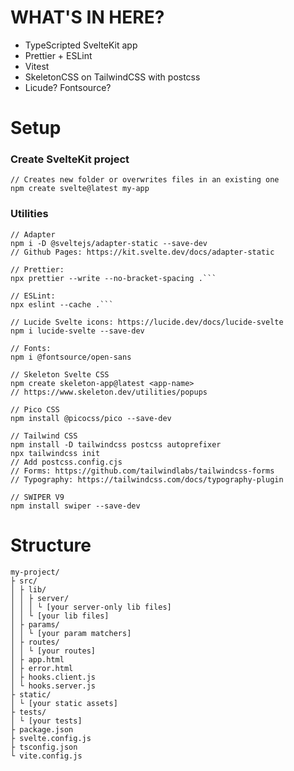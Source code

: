 # WHAT'S IN HERE?

- TypeScripted SvelteKit app
- Prettier + ESLint
- Vitest
- SkeletonCSS on TailwindCSS with postcss
- Licude? Fontsource?

# Setup

### Create SvelteKit project

```
// Creates new folder or overwrites files in an existing one
npm create svelte@latest my-app
```

### Utilities

````
// Adapter
npm i -D @sveltejs/adapter-static --save-dev
// Github Pages: https://kit.svelte.dev/docs/adapter-static

// Prettier:
npx prettier --write --no-bracket-spacing .```

// ESLint:
npx eslint --cache .```

// Lucide Svelte icons: https://lucide.dev/docs/lucide-svelte
npm i lucide-svelte --save-dev

// Fonts:
npm i @fontsource/open-sans

// Skeleton Svelte CSS
npm create skeleton-app@latest <app-name>
// https://www.skeleton.dev/utilities/popups

// Pico CSS
npm install @picocss/pico --save-dev

// Tailwind CSS
npm install -D tailwindcss postcss autoprefixer
npx tailwindcss init
// Add postcss.config.cjs
// Forms: https://github.com/tailwindlabs/tailwindcss-forms
// Typography: https://tailwindcss.com/docs/typography-plugin

// SWIPER V9
npm install swiper --save-dev
````

# Structure

```
my-project/
├ src/
│ ├ lib/
│ │ ├ server/
│ │ │ └ [your server-only lib files]
│ │ └ [your lib files]
│ ├ params/
│ │ └ [your param matchers]
│ ├ routes/
│ │ └ [your routes]
│ ├ app.html
│ ├ error.html
│ ├ hooks.client.js
│ └ hooks.server.js
├ static/
│ └ [your static assets]
├ tests/
│ └ [your tests]
├ package.json
├ svelte.config.js
├ tsconfig.json
└ vite.config.js
```
